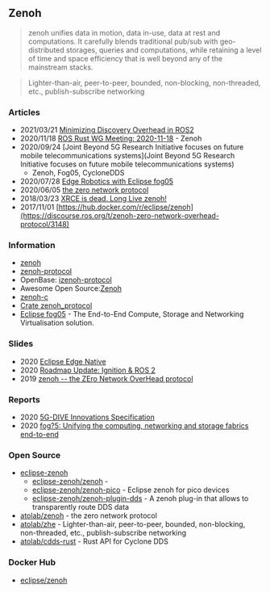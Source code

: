 ## Zenoh

> zenoh unifies data in motion, data in-use, data at rest and computations. 
> It carefully blends traditional pub/sub with geo-distributed storages, queries and computations, 
> while retaining a level of time and space efficiency that is well beyond any of the mainstream stacks.

> Lighter-than-air, peer-to-peer, bounded, non-blocking, non-threaded, etc., publish-subscribe networking

### Articles
- 2021/03/21 [Minimizing Discovery Overhead in ROS2](http://zenoh.io/blog/2021-03-23-discovery/)
- 2020/11/18 [ROS Rust WG Meeting: 2020-11-18](https://discourse.ros.org/t/ros-rust-wg-meeting-2020-11-18/17313) - Zenoh
- 2020/09/24 [Joint Beyond 5G Research Initiative focuses on future mobile telecommunications systems](Joint Beyond 5G Research Initiative focuses on future mobile telecommunications systems)
    - Zenoh, Fog05, CycloneDDS
- 2020/07/28 [Edge Robotics with Eclipse fog05](https://fog05.io/blog/2020-07-ros2/)
- 2020/06/05 [the zero network protocol](https://laptrinhx.com/the-zero-network-protocol-3056543561/)
- 2018/03/23 [XRCE is dead. Long Live zenoh!](https://www.linkedin.com/pulse/xrce-dead-long-live-zenoh-angelo-corsaro)
- 2017/11/01 [https://hub.docker.com/r/eclipse/zenoh](https://discourse.ros.org/t/zenoh-zero-network-overhead-protocol/3148)


### Information
- [zenoh](http://zenoh.io/)
- [zenoh-protocol](https://crates.io/crates/zenoh-protocol)
- OpenBase: [izenoh-protocol](https://openbase.com/rust/zenoh-protocol)
- Awesome Open Source:[Zenoh](https://awesomeopensource.com/project/eclipse-zenoh/zenoh)
- [zenoh-c](https://zenoh-c.readthedocs.io/en/latest/)
- [Crate zenoh_protocol](https://docs.rs/zenoh-protocol/0.5.0-beta.7/zenoh_protocol/)
- [Eclipse fog05](https://fog05.io/) - The End-to-End Compute, Storage and Networking Virtualisation solution.


### Slides
- 2020 [Eclipse Edge Native](https://www.ngiot.eu/wp-content/uploads/sites/26/2020/08/04-2020.10.20-EU-IoT-Edge-Angelo-Corsaro.pdf)
- 2020 [Roadmap Update: Ignition & ROS 2](https://static1.squarespace.com/static/51df34b1e4b08840dcfd2841/t/5fa38f7ec53bc851e56f5663/1604554634088/1_12+Marco_OpenRobotics.pdf)
- 2019 [zenoh -- the ZEro Network OverHead protocol](https://www.slideshare.net/Angelo.Corsaro/zenoh-the-zero-network-overhead-protocol)

### Reports
- 2020 [5G-DIVE Innovations Specification](https://5g-dive.eu/wp-content/uploads/2021/01/D2.1-5G-DIVE-innovations-specification_v1.0_compressed.pdf)
- 2020 [fog?5: Unifying the computing, networking and storage fabrics end-to-end](https://www.5gcity.eu/wp-content/uploads/2020/05/fog05_Corsaro_Baldoni.pdf)


### Open Source
- [eclipse-zenoh](https://github.com/eclipse-zenoh)  
    - [eclipse-zenoh/zenoh](https://github.com/eclipse-zenoh/zenoh) - 
    - [eclipse-zenoh/zenoh-pico](https://github.com/eclipse-zenoh/zenoh-pico) - Eclipse zenoh for pico devices
    - [eclipse-zenoh/zenoh-plugin-dds](https://github.com/eclipse-zenoh/zenoh-plugin-dds) - A zenoh plug-in that allows to transparently route DDS data
- [atolab/zenoh](https://github.com/atolab/zenoh) - the zero network protocol
- [atolab/zhe](https://github.com/atolab/zhe) - Lighter-than-air, peer-to-peer, bounded, non-blocking, non-threaded, etc., publish-subscribe networking
- [atolab/cdds-rust](https://github.com/atolab/cdds-rust) - Rust API for Cyclone DDS


### Docker Hub
- [eclipse/zenoh](https://hub.docker.com/r/eclipse/zenoh)

